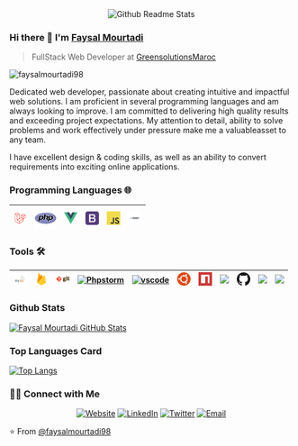 <p align="center">
 <img width="100px" src="https://avatars.githubusercontent.com/u/82481970?v=4" align="center" alt="Github Readme Stats" />
</p>

### Hi there 👋 I'm [Faysal Mourtadi](https://anandmainali.com.np)
> FullStack Web Developer at [GreensolutionsMaroc](http://greensolutionsmaroc.com)


<img src="https://komarev.com/ghpvc/?username=faysalmourtadi98" alt="faysalmourtadi98" />

<div>
 <p>
Dedicated web developer, passionate about creating intuitive and impactful web solutions. I am proficient in several programming languages and am always looking to improve. I am committed to delivering high quality results and exceeding project expectations. My attention to detail, ability to solve problems and work effectively under pressure make me a valuableasset to any team.
  
I have excellent design & coding skills, as well as an ability to convert requirements into exciting online applications.
</p>
</div>

### Programming Languages 🌐

| [<img src="https://raw.githubusercontent.com/github/explore/80688e429a7d4ef2fca1e82350fe8e3517d3494d/topics/laravel/laravel.png" alt="Laravel" width="24">](https://laravel.com/) | [<img src="https://raw.githubusercontent.com/github/explore/80688e429a7d4ef2fca1e82350fe8e3517d3494d/topics/php/php.png" alt="php" width="38">](https://php.net/)  | [<img src="https://raw.githubusercontent.com/github/explore/80688e429a7d4ef2fca1e82350fe8e3517d3494d/topics/vue/vue.png" alt="Vue" width="24">](https://vuejs.org/)  |  [<img src="https://raw.githubusercontent.com/github/explore/80688e429a7d4ef2fca1e82350fe8e3517d3494d/topics/bootstrap/bootstrap.png" alt="Bootstrap" width="24">](https://getbootstrap.com/) |  [<img src="https://raw.githubusercontent.com/github/explore/80688e429a7d4ef2fca1e82350fe8e3517d3494d/topics/javascript/javascript.png" alt="jQuery" width="24">](https://jquery.com/) | [<img src="https://raw.githubusercontent.com/github/explore/80688e429a7d4ef2fca1e82350fe8e3517d3494d/topics/jquery/jquery.png" alt="jQuery" width="24">](https://jquery.com/)
|---|---|---|---|---|---|
 
### Tools 🛠️

| [<img src="https://raw.githubusercontent.com/github/explore/80688e429a7d4ef2fca1e82350fe8e3517d3494d/topics/mysql/mysql.png" alt="mysql" width="24">](https://www.mysql.com/) |  [<img src="https://raw.githubusercontent.com/github/explore/80688e429a7d4ef2fca1e82350fe8e3517d3494d/topics/firebase/firebase.png" alt="firebase" width="24">](https://firebase.google.com/) | [<img src="https://raw.githubusercontent.com/github/explore/80688e429a7d4ef2fca1e82350fe8e3517d3494d/topics/git/git.png" alt="Git" width="24">](https://git-scm.com/) |  [<img src="https://logonoid.com/images/phpstorm-logo.png" alt="Phpstorm" width="24">](https://www.jetbrains.com/phpstorm/) | [<img src="https://upload.wikimedia.org/wikipedia/commons/thumb/2/2d/Visual_Studio_Code_1.18_icon.svg/1200px-Visual_Studio_Code_1.18_icon.svg.png" alt="vscode" width="24">](https://code.visualstudio.com/) | [<img src="https://raw.githubusercontent.com/github/explore/80688e429a7d4ef2fca1e82350fe8e3517d3494d/topics/ubuntu/ubuntu.png" alt="Ubuntu" width="24">](https://ubuntu.com/)  |  [<img src="https://raw.githubusercontent.com/github/explore/80688e429a7d4ef2fca1e82350fe8e3517d3494d/topics/npm/npm.png" alt="Npm" width="24">](https://www.npmjs.com/) | [<img src="https://avatars.githubusercontent.com/u/22105643?s=200&v=4" width="24">](https://about.gitlab.com/) | [<img src="https://raw.githubusercontent.com/github/explore/78df643247d429f6cc873026c0622819ad797942/topics/github/github.png" width="24">](http://github.com/) |[<img src="https://avatars.githubusercontent.com/u/47359?s=200&v=4" width="24">](https://httpd.apache.org/) | [<img src="https://avatars.githubusercontent.com/u/1412239?s=200&v=4" width="24">](https://www.nginx.com/)
|---|---|---|---|---|---|---|---|---|---|---|

### Github Stats

[![Faysal Mourtadi GitHub Stats](https://github-readme-stats-git-masterrstaa-rickstaa.vercel.app/api?username=faysalmourtadi98&&show_icons=true&count_private=true&theme=transparent)](https://github.com/anandmainali)

### Top Languages Card
[![Top Langs](https://github-readme-stats.vercel.app/api/top-langs/?username=faysalmourtadi98)](https://github.com/anuraghazra/github-readme-stats)
<h3> 🤝🏻 Connect with Me </h3>

<p align="center">
<a href="https://www.faysalmourtadi.netlify.app" target="_blank"><img alt="Website" src="https://img.shields.io/badge/Website-www.faysalmourtadi.netlify.app-blue?style=flat&logo=google-chrome"></a>
<a href="https://www.linkedin.com/in/faysalmourtadi" target="_blank"><img alt="LinkedIn" src="https://img.shields.io/badge/LinkedIn-@faysalmourtadi-blue?style=flat&logo=linkedin"></a>
<a href="https://twitter.com/faysalmourtadi" target="_blank"><img alt="Twitter" src="https://img.shields.io/badge/Twitter-Faysal%20Mourtadi-blue?style=flat&logo=twitter"></a>
<a href="mailto:faysalmourtadi98@gmail.com"><img alt="Email" src="https://img.shields.io/badge/Email-faysalmourtadi98@gmail.com-blue?style=flat&logo=gmail"></a>
</p>


⭐️ From [@faysalmourtadi98](https://github.com/faysalmourtadi98)
